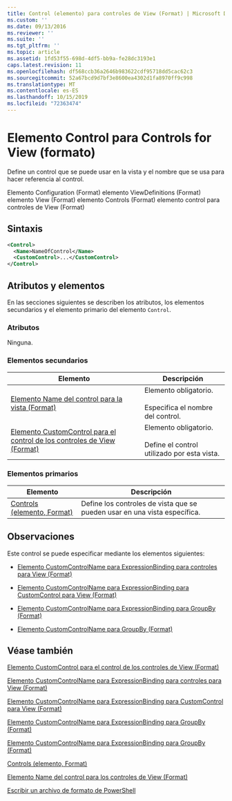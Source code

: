 ```yaml
---
title: Control (elemento) para controles de View (Format) | Microsoft Docs
ms.custom: ''
ms.date: 09/13/2016
ms.reviewer: ''
ms.suite: ''
ms.tgt_pltfrm: ''
ms.topic: article
ms.assetid: 1fd53f55-698d-4df5-bb9a-fe28dc3193e1
caps.latest.revision: 11
ms.openlocfilehash: df568ccb36a2646b983622cdf95718dd5cac62c3
ms.sourcegitcommit: 52a67bcd9d7bf3e8600ea4302d1fa8970ff9c998
ms.translationtype: MT
ms.contentlocale: es-ES
ms.lasthandoff: 10/15/2019
ms.locfileid: "72363474"
---
```

# <a name="control-element-for-controls-for-view--format"></a>Elemento Control para Controls for View (formato)

Define un control que se puede usar en la vista y el nombre que se usa para hacer referencia al control.

Elemento Configuration (Format) elemento ViewDefinitions (Format) elemento View (Format) elemento Controls (Format) elemento control para controles de View (Format)

## <a name="syntax"></a>Sintaxis

```xml
<Control>
  <Name>NameOfControl</Name>
  <CustomControl>...</CustomControl>
</Control>
```

## <a name="attributes-and-elements"></a>Atributos y elementos

En las secciones siguientes se describen los atributos, los elementos secundarios y el elemento primario del elemento `Control`.

### <a name="attributes"></a>Atributos

Ninguna.

### <a name="child-elements"></a>Elementos secundarios

|Elemento|Descripción|
|-------------|-----------------|
|[Elemento Name del control para la vista (Format)](./name-element-for-control-for-controls-for-view-format.md)|Elemento obligatorio.<br /><br /> Especifica el nombre del control.|
|[Elemento CustomControl para el control de los controles de View (Format)](./customcontrol-element-for-control-for-controls-for-view-format.md)|Elemento obligatorio.<br /><br /> Define el control utilizado por esta vista.|

### <a name="parent-elements"></a>Elementos primarios

|Elemento|Descripción|
|-------------|-----------------|
|[Controls (elemento, Format)](./controls-element-for-view-format.md)|Define los controles de vista que se pueden usar en una vista específica.|

## <a name="remarks"></a>Observaciones

Este control se puede especificar mediante los elementos siguientes:

- [Elemento CustomControlName para ExpressionBinding para controles para View (Format)](./customcontrolname-element-for-expressionbinding-for-controls-for-view-format.md)

- [Elemento CustomControlName para ExpressionBinding para CustomControl para View (Format)](./customcontrolname-element-for-expressionbinding-for-customcontrol-for-view-format.md)

- [Elemento CustomControlName para ExpressionBinding para GroupBy (Format)](./customcontrolname-element-for-expressionbinding-for-groupby-format.md)

- [Elemento CustomControlName para GroupBy (Format)](./customcontrolname-element-for-groupby-format.md)

## <a name="see-also"></a>Véase también

[Elemento CustomControl para el control de los controles de View (Format)](./customcontrol-element-for-control-for-controls-for-view-format.md)

[Elemento CustomControlName para ExpressionBinding para controles para View (Format)](./customcontrolname-element-for-expressionbinding-for-controls-for-view-format.md)

[Elemento CustomControlName para ExpressionBinding para CustomControl para View (Format)](./customcontrolname-element-for-expressionbinding-for-customcontrol-for-view-format.md)

[Elemento CustomControlName para ExpressionBinding para GroupBy (Format)](./customcontrolname-element-for-expressionbinding-for-groupby-format.md)

[Elemento CustomControlName para ExpressionBinding para GroupBy (Format)](./customcontrolname-element-for-expressionbinding-for-groupby-format.md)

[Controls (elemento, Format)](./controls-element-for-view-format.md)

[Elemento Name del control para los controles de View (Format)](./name-element-for-control-for-controls-for-view-format.md)

[Escribir un archivo de formato de PowerShell](./writing-a-powershell-formatting-file.md)
